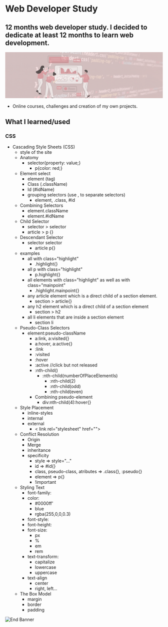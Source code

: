 # Web Developer Study
## 12 months web developer study. I decided to dedicate at least 12 months to learn web development.

![Begin Banner](/Documentation/top-1200x350.gif)

* Online courses, challenges and creation of my own projects.

## What I learned/used 
### CSS 
* Cascading Style Sheets (CSS) 
    * style of the site
    * Anatomy
        * selector{property: value;}
            *  p{color: red;}
    * Element select
        * element (tag)
        * Class (.className)
        * Id (#idName)
        * grouping selectors (use , to separate selectors)
            * element, .class, #id
    * Combining Selectors
        * element.className
        * element.#idName
    * Child Selector
        * selector > selector
        * article > p {}
    * Descendant Selector
        * selector selector
            * article p{}
    * examples
        * all with class="highlight"
            * .highlight{}
        * all p with class="highlight"
            * p.highlight{}
        * all elements with class="highlight" as well as with class="mainpoint"
            * .highlight.mainpoint{}
        * any article element which is a direct child of a section element.
            * section > article{}
        * any h2 element which is a direct child of a section element
            * section > h2
        * all li elements that are inside a section element
            * section li
    * Pseudo-Class Selectors
        * element:pseudo-className
            * a:link, a:visited{}
            * a:hover, a:active{}
            * :link
            * :visited
            * :hover
            * :active //click but not released
            * :nth-child()
                * :nth-child(numberOfPlaceElementIs)
                    * :nth-child(2)
                    * :nth-child(odd)
                    * :nth-child(even)
            * Combining pseudo-element
                * div:nth-child(4):hover{}
    * Style Placement
        * inline-styles
        * internal
        * external
            * < link rel="stylesheet" href="">
    * Conflict Resolution
        * Origin
        * Merge
        * inheritance
        * specificity
            * style => style="..."
            * id => #id{}
            * class, pseudo-class, atributes => .class{}, :pseudo{}
            * element => p{}
            * !important
    * Styling Text
        * font-family:
        * color: 
            * #0000ff'
            * blue
            * rgba(255,0,0,0.3)
        * font-style:
        * font-height: 
        * font-size:
            * px
            * %
            * em
            * rem
        * text-transform:
            * capitalize
            * lowercase
            * uppercase
        * text-align
            * center
            * right, left...
    * The Box Model
        * margin
        * border
        * padding
        

    

            
    





    



![End Banner](/Documentation/botton-1200x350.gif)